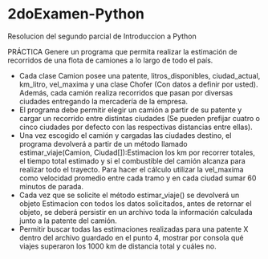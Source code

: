 # 2doExamen-Python
Resolucion del segundo parcial de Introduccion a Python

PRÁCTICA 
Genere un programa que permita realizar la estimación de recorridos de una flota de camiones a lo largo de todo el país.  
- Cada clase Camion posee una patente, litros_disponibles, ciudad_actual, km_litro, vel_maxima y una clase Chofer (Con datos a definir por usted). Además, cada camión realiza recorridos que pasan por diversas ciudades entregando la mercadería de la empresa. 
- El programa debe permitir elegir un camión a partir de su patente y cargar un recorrido entre distintas ciudades (Se pueden prefijar cuatro o cinco ciudades por defecto con las respectivas distancias entre ellas). 
- Una vez escogido el camión y cargadas las ciudades destino, el programa devolverá a partir de un método llamado estimar_viaje(Camion, Ciudad[]):Estimacion los km por recorrer totales, el tiempo total estimado y si el combustible del camión alcanza para realizar todo el trayecto. Para hacer el cálculo utilizar la vel_maxima como velocidad promedio entre cada tramo y en cada ciudad sumar 60 minutos de parada. 
- Cada vez que se solicite el método estimar_viaje() se devolverá un objeto Estimacion con todos los datos solicitados,   antes de retornar el objeto, se deberá persistir en un archivo toda la información calculada junto a la patente del camión. 
- Permitir buscar todas las estimaciones realizadas para una patente X dentro del archivo guardado en el punto 4, mostrar por consola qué viajes superaron los 1000 km de distancia total y cuáles no. 
